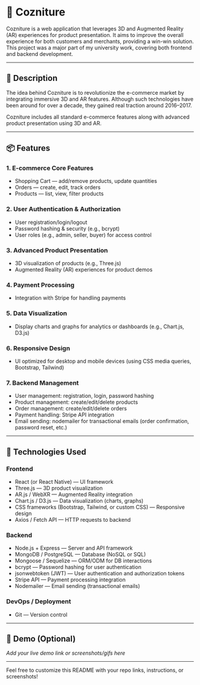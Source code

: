 # 📌 Cozniture

Cozniture is a web application that leverages 3D and Augmented Reality (AR) experiences for product presentation. It aims to improve the overall experience for both customers and merchants, providing a win-win solution. This project was a major part of my university work, covering both frontend and backend development.

---

## 📝 Description

The idea behind Cozniture is to revolutionize the e-commerce market by integrating immersive 3D and AR features. Although such technologies have been around for over a decade, they gained real traction around 2016–2017.

Cozniture includes all standard e-commerce features along with advanced product presentation using 3D and AR.

---

## 📦 Features

### 1. E-commerce Core Features

- Shopping Cart — add/remove products, update quantities
- Orders — create, edit, track orders
- Products — list, view, filter products

### 2. User Authentication & Authorization

- User registration/login/logout
- Password hashing & security (e.g., bcrypt)
- User roles (e.g., admin, seller, buyer) for access control

### 3. Advanced Product Presentation

- 3D visualization of products (e.g., Three.js)
- Augmented Reality (AR) experiences for product demos

### 4. Payment Processing

- Integration with Stripe for handling payments

### 5. Data Visualization

- Display charts and graphs for analytics or dashboards (e.g., Chart.js, D3.js)

### 6. Responsive Design

- UI optimized for desktop and mobile devices (using CSS media queries, Bootstrap, Tailwind)

### 7. Backend Management

- User management: registration, login, password hashing
- Product management: create/edit/delete products
- Order management: create/edit/delete orders
- Payment handling: Stripe API integration
- Email sending: nodemailer for transactional emails (order confirmation, password reset, etc.)

---

## 🧱 Technologies Used

### Frontend

- React (or React Native) — UI framework
- Three.js — 3D product visualization
- AR.js / WebXR — Augmented Reality integration
- Chart.js / D3.js — Data visualization (charts, graphs)
- CSS frameworks (Bootstrap, Tailwind, or custom CSS) — Responsive design
- Axios / Fetch API — HTTP requests to backend

### Backend

- Node.js + Express — Server and API framework
- MongoDB / PostgreSQL — Database (NoSQL or SQL)
- Mongoose / Sequelize — ORM/ODM for DB interactions
- bcrypt — Password hashing for user authentication
- jsonwebtoken (JWT) — User authentication and authorization tokens
- Stripe API — Payment processing integration
- Nodemailer — Email sending (transactional emails)

### DevOps / Deployment

- Git — Version control

---

## 🚀 Demo (Optional)

_Add your live demo link or screenshots/gifs here_

---

Feel free to customize this README with your repo links, instructions, or screenshots!
